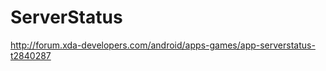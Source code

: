 ServerStatus
============
http://forum.xda-developers.com/android/apps-games/app-serverstatus-t2840287
